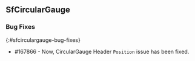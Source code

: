 ## SfCircularGauge

### Bug Fixes
{:#sfcirculargauge-bug-fixes}

* \#167866 - Now, CircularGauge Header `Position` issue has been fixed.